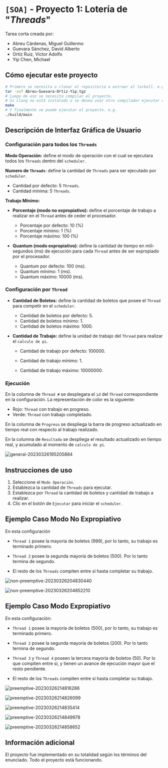 # `[SOA]` - Proyecto 1: Lotería de "*Threads*"

Tarea corta creada por:

- Abreu Cárdenas, Miguel Guillermo
- Guevara Sánchez, David Alberto
- Ortíz Ruiz, Victor Adolfo
- Yip Chen, Michael

## Cómo ejecutar este proyecto

```sh
# Primero se necesita o clonar el repositorio o extraer el tarball. e.g.
tar -xvf Abreu-Guevara-Ortiz-Yip.tgz
# Luego de eso se necesita compilar el proyecto.
# Si clang no está instalado o se desea usar otro compilador ejecutar como: make CC=gcc
make
# Y finalmente se puede ejecutar el proyecto. e.g.
./build/main
```

## Descripción de Interfaz Gráfica de Usuario

### **Configuración para todos los `Threads`**

**Modo Operación:** define el modo de operación con el cual se ejecutara todos los `Threads` dentro del `scheduler`.

**Numero de `Threads`**: define la cantidad de `Threads` para ser ejecutado por `scheduler`.

- Cantidad por defecto: 5 `Threads`.
- Cantidad mínima: 5 `Threads`.

**Trabajo Mínimo:**

- **Porcentaje (modo no expropiativo):** define el porcentaje de trabajo a realizar en el `Thread` antes de ceder el procesador. 
  - Porcentaje por defecto: 10 (%)
  - Porcentaje mínimo: 1 (%)
  - Porcentaje máximo: 100 (%)

- **Quantum (modo expropiativo)**: define la cantidad de tiempo en mili-segundos (ms) de ejecución para cada `Thread` antes de ser expropiado por el procesador.
  - Quantum por defecto: 100 (ms).
  - Quantum mínimo: 1 (ms).
  - Quantum máximo: 10000 (ms).

### **Configuración por `Thread`**

- **Cantidad de Boletos:** define la cantidad de boletos que posee el `Thread` para competir en el `scheduler`.

  - Cantidad de boletos por defecto: 5.
  - Cantidad de boletos mínimo: 1.
  - Cantidad de boletos máximo: 1000.

- **Cantidad de Trabajo:** define la unidad de trabajo del `Thread` para realizar el `calculo de pi`.

  - Cantidad de trabajo por defecto: 100000.

  - Cantidad de trabajo mínimo: 1.

  - Cantidad de trabajo máximo: 10000000.

### Ejecución

En la columna de `Thread #` se desplegara el `id` del `Thread` correspondiente en la configuración. La representación de color es la siguiente:

- Rojo: `Thread` con trabajo en progreso.
- Verde: `Thread` con trabajo completado.

En la columna de `Progreso` se despliega la barra de progreso actualizado en tiempo real con respecto al trabajo realizado.

En la columna de `Resultado` se despliega el resultado actualizado en tiempo real, y acumulado al momento de `calculo de pi`.

![general-20230326195205884](https://user-images.githubusercontent.com/52944834/227838770-310ad4a0-ecb7-4c38-963d-ab25c9df41f8.png)

## Instrucciones de uso

1. Seleccione el `Modo Operación`.
2. Establezca la cantidad de `Threads` para ejecutar.
3. Establezca por `Thread` la cantidad de boletos y cantidad de trabajo a realizar.
4. Clic en el botón de `Ejecutar` para iniciar el `scheduler`.

## Ejemplo Caso Modo No Expropiativo

En esta configuración 

- `Thread 1` posee la mayoría de boletos (999), por lo tanto, su trabajo es terminado primero.

- `Thread 2` posee la segunda mayoría de boletos (500). Por lo tanto termina de segundo.
- El resto de los `Threads` compiten entre sí hasta completar su trabajo.

![non-preemptive-20230326204830440](https://user-images.githubusercontent.com/52944834/227838774-c88b6b05-eba3-4d21-909a-39cd6ae36b15.png)

![non-preemptive-20230326204852210](https://user-images.githubusercontent.com/52944834/227838775-0207bdd7-2a32-4a8e-ae8a-6e44a3eee82c.png)



## Ejemplo Caso Modo Expropiativo

En esta configuración:

- `Thread 1` posee la mayoría de boletos (500), por lo tanto, su trabajo es terminado primero. 

- `Thread 2` posee la segunda mayoría de boletos (200). Por lo tanto termina de segundo.
- `Thread 3` y `Thread 4` poseen la tercera mayoría de boletos (50). Por lo que compiten entre sí, y tienen un avance de ejecución mayor que el resto pendiente.
- El resto de los `Threads` compiten entre sí hasta completar su trabajo.

![preemptive-20230326214816286](https://user-images.githubusercontent.com/52944834/227838780-053cc419-7458-4775-b2e8-fcbfa23dab79.png)

![preemptive-20230326214826099](https://user-images.githubusercontent.com/52944834/227838781-b7fd5198-92c1-489d-bbdd-0c373470be7c.png)

![preemptive-20230326214835414](https://user-images.githubusercontent.com/52944834/227838782-2d8f9e7d-10a1-4881-a0ee-5512c88a8f98.png)

![preemptive-20230326214849978](https://user-images.githubusercontent.com/52944834/227838784-c24efb23-23e3-4d57-b6d8-bc5515ff0768.png)

![preemptive-20230326214858652](https://user-images.githubusercontent.com/52944834/227838785-b8a5c9f7-beae-45a7-b105-a74621c97434.png)

## Información adicional

El proyecto fue implementado en su totalidad según los términos del enunciado. Todo el proyecto está funcionando.

